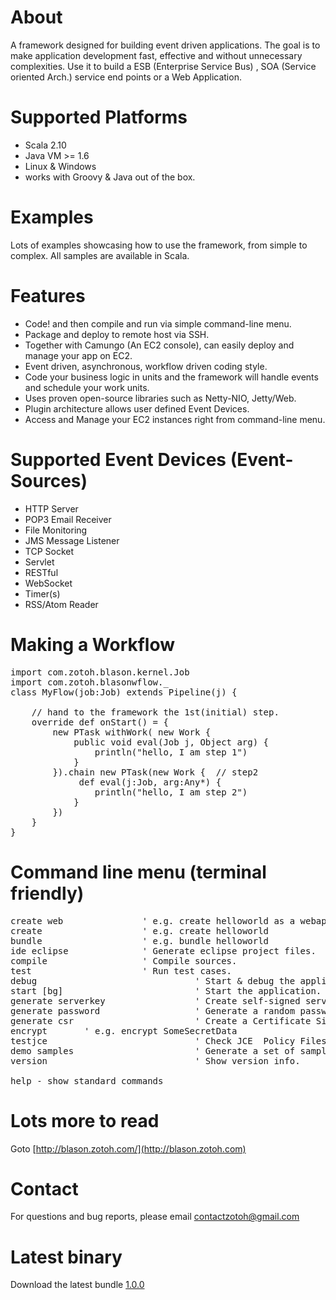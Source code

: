 # About
A framework designed for building event driven applications. The goal is to make application development fast, effective and without unnecessary complexities.  Use it to build a ESB (Enterprise Service Bus) , SOA (Service oriented Arch.) service end points or a Web Application.

# Supported Platforms
* Scala 2.10
* Java VM &gt;= 1.6
* Linux &amp; Windows
* works with Groovy &amp; Java out of the box.

# Examples
Lots of examples showcasing how to use the framework, from simple to complex.  All samples
are available in Scala.

# Features
* Code! and then compile and run via simple command-line menu.
* Package and deploy to remote host via SSH.
* Together with Camungo (An EC2 console), can easily deploy and manage your app on EC2.
* Event driven, asynchronous, workflow driven coding style.
* Code your business logic in units and the framework will handle events and schedule your work units.
* Uses proven open-source libraries such as Netty-NIO, Jetty/Web.
* Plugin architecture allows user defined Event Devices.
* Access and Manage your EC2 instances right from command-line menu.

# Supported Event Devices (Event-Sources)
* HTTP Server
* POP3 Email Receiver
* File Monitoring
* JMS Message Listener
* TCP Socket
* Servlet
* RESTful
* WebSocket
* Timer(s)
* RSS/Atom Reader

# Making a Workflow
<pre>
import com.zotoh.blason.kernel.Job
import com.zotoh.blasonwflow._
class MyFlow(job:Job) extends Pipeline(j) {

    // hand to the framework the 1st(initial) step.
    override def onStart() = {
        new PTask withWork( new Work {
            public void eval(Job j, Object arg) {
                println("hello, I am step 1")
            }
        }).chain new PTask(new Work {  // step2
             def eval(j:Job, arg:Any*) {
                println("hello, I am step 2")
            }
        })
    }
}
</pre>

# Command line menu (terminal friendly)
<pre>
create web <app-name>              ' e.g. create helloworld as a webapp.
create <app-name>                  ' e.g. create helloworld
bundle <app-name>                  ' e.g. bundle helloworld
ide eclipse <app-name>             ' Generate eclipse project files.
compile <app-name>                 ' Compile sources.
test <app-name>                    ' Run test cases.
debug                              ' Start & debug the application.
start [bg]                         ' Start the application.
generate serverkey                 ' Create self-signed server key (pkcs12).
generate password                  ' Generate a random password.
generate csr                       ' Create a Certificate Signing Request.
encrypt <password> <some-text>     ' e.g. encrypt SomeSecretData
testjce                            ' Check JCE  Policy Files.
demo samples                       ' Generate a set of samples.
version                            ' Show version info.

help - show standard commands
</pre>

# Lots more to read
Goto [http://blason.zotoh.com/](http://blason.zotoh.com)

# Contact
For questions and bug reports, please email [contactzotoh@gmail.com](mailto:contactzotoh@gmail.com)

# Latest binary
Download the latest bundle [1.0.0](http://blason.zotoh.com/packages/stable/1.0.0/blason-1.0.0.tar.gz)



